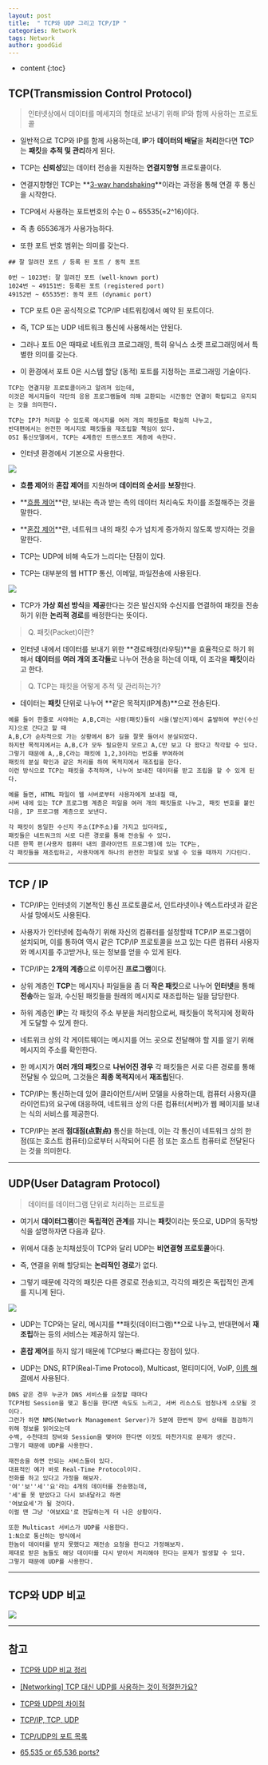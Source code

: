 ```yaml
---
layout: post
title:  " TCP와 UDP 그리고 TCP/IP "
categories: Network
tags: Network
author: goodGid
---
```

* content
{:toc}

## TCP(Transmission Control Protocol)

> 인터넷상에서 데이터를 메세지의 형태로 보내기 위해 IP와 함께 사용하는 프로토콜

* 일반적으로 TCP와 IP를 함께 사용하는데, **IP**가 **데이터의 배달**을 **처리**한다면 **TC**P는 **패킷**을 **추적 및 관리**하게 된다.

* TCP는 **신뢰성**있는 데이터 전송을 지원하는 **연결지향형** 프로토콜이다.

* 연결지향형인 TCP는 **[3-way handshaking]({{site.url}}/TCP-IP-3Way-4Way/#tcp-3-way-handshake)**이라는 과정을 통해 연결 후 통신을 시작한다.










* TCP에서 사용하는 포트번호의 수는 0 ~ 65535(=2^16)이다.

* 즉 총 65536개가 사용가능하다.

* 또한 포트 번호 범위는 의미를 갖는다.

```
## 잘 알려진 포트 / 등록 된 포트 / 동적 포트

0번 ~ 1023번: 잘 알려진 포트 (well-known port)
1024번 ~ 49151번: 등록된 포트 (registered port)
49152번 ~ 65535번: 동적 포트 (dynamic port)
```

* TCP 포트 0은 공식적으로 TCP/IP 네트워킹에서 예약 된 포트이다. 

* 즉, TCP 또는 UDP 네트워크 통신에 사용해서는 안된다. 

* 그러나 포트 0은 때때로 네트워크 프로그래밍, 특히 유닉스 소켓 프로그래밍에서 특별한 의미를 갖는다. 

* 이 환경에서 포트 0은 시스템 할당 (동적) 포트를 지정하는 프로그래밍 기술이다.





```
TCP는 연결지향 프로토콜이라고 알려져 있는데, 
이것은 메시지들이 각단의 응용 프로그램들에 의해 교환되는 시간동안 연결이 확립되고 유지되는 것을 의미한다. 

TCP는 IP가 처리할 수 있도록 메시지를 여러 개의 패킷들로 확실히 나누고, 
반대편에서는 완전한 메시지로 패킷들을 재조립할 책임이 있다.
OSI 통신모델에서, TCP는 4계층인 트랜스포트 계층에 속한다.
```

* 인터넷 환경에서 기본으로 사용한다.

![](/assets/img/network/tcp_udp_1.png)

* **흐름 제어**와 **혼잡 제어**를 지원하며 **데이터의 순서**를 **보장**한다.

* **[흐름 제어]({{site.url}}/Error-Flow-Control/#흐름-제어)**란, 보내는 측과 받는 측의 데이터 처리속도 차이를 조절해주는 것을 말한다.

* **[혼잡 제어]({{site.url}}/Error-Flow-Control/#혼잡-제어)**란, 네트워크 내의 패킷 수가 넘치게 증가하지 않도록 방지하는 것을 말한다.


* TCP는 UDP에 비해 속도가 느리다는 단점이 있다.

* TCP는 대부분의 웹 HTTP 통신, 이메일, 파일전송에 사용된다.



![](/assets/img/network/tcp_udp_2.png)

* TCP가 **가상 회선 방식**을 **제공**한다는 것은 발신지와 수신지를 연결하여 패킷을 전송하기 위한 **논리적 경로**를 배정한다는 뜻이다.

> Q. 패킷(Packet)이란?

* 인터넷 내에서 데이터를 보내기 위한 **경로배정(라우팅)**을 효율적으로 하기 위해서 **데이터**를 **여러 개의 조각들**로 나누어 전송을 하는데 이때, 이 조각을 **패킷**이라고 한다.


> Q. TCP는 패킷을 어떻게 추적 및 관리하는가?

* 데이터는 **패킷** 단위로 나누어 **같은 목적지(IP계층)**으로 전송된다.

```
예를 들어 한줄로 서야하는 A,B,C라는 사람(패킷)들이 서울(발신지)에서 출발하여 부산(수신지)으로 간다고 할 때
A,B,C가 순차적으로 가는 상황에서 B가 길을 잘못 들어서 분실되었다.
하지만 목적지에서는 A,B,C가 모두 필요한지 모르고 A,C만 보고 다 왔다고 착각할 수 있다. 
그렇기 때문에 A,,B,C라는 패킷에 1,2,3이라는 번호를 부여하여 
패킷의 분실 확인과 같은 처리를 하여 목적지에서 재조립을 한다. 
이런 방식으로 TCP는 패킷을 추적하며, 나누어 보내진 데이터를 받고 조립을 할 수 있게 된다.
```


```
예를 들면, HTML 파일이 웹 서버로부터 사용자에게 보내질 때, 
서버 내에 있는 TCP 프로그램 계층은 파일을 여러 개의 패킷들로 나누고, 패킷 번호를 붙인 다음, IP 프로그램 계층으로 보낸다. 

각 패킷이 동일한 수신지 주소(IP주소)를 가지고 있더라도, 
패킷들은 네트워크의 서로 다른 경로를 통해 전송될 수 있다. 
다른 한쪽 편(사용자 컴퓨터 내의 클라이언트 프로그램)에 있는 TCP는, 
각 패킷들을 재조립하고, 사용자에게 하나의 완전한 파일로 보낼 수 있을 때까지 기다린다.
```



---


## TCP / IP

* TCP/IP는 인터넷의 기본적인 통신 프로토콜로서, 인트라넷이나 엑스트라넷과 같은 사설 망에서도 사용된다. 

* 사용자가 인터넷에 접속하기 위해 자신의 컴퓨터를 설정할때 TCP/IP 프로그램이 설치되며, 이를 통하여 역시 같은 TCP/IP 프로토콜을 쓰고 있는 다른 컴퓨터 사용자와 메시지를 주고받거나, 또는 정보를 얻을 수 있게 된다.

* TCP/IP는 **2개의 계층**으로 이루어진 **프로그램**이다. 

* 상위 계층인 **TCP**는 메시지나 파일들을 좀 더 **작은 패킷**으로 나누어 **인터넷**을 통해 **전송**하는 일과, 수신된 패킷들을 원래의 메시지로 재조립하는 일을 담당한다. 

* 하위 계층인 **IP**는 각 패킷의 주소 부분을 처리함으로써, 패킷들이 목적지에 정확하게 도달할 수 있게 한다. 

* 네트워크 상의 각 게이트웨이는 메시지를 어느 곳으로 전달해야 할 지를 알기 위해 메시지의 주소를 확인한다. 

* 한 메시지가 **여러 개의 패킷**으로 **나뉘어진 경우** 각 패킷들은 서로 다른 경로를 통해 전달될 수 있으며, 그것들은 **최종 목적지**에서 **재조립**된다.

* TCP/IP는 통신하는데 있어 클라이언트/서버 모델을 사용하는데, 컴퓨터 사용자(클라이언트)의 요구에 대응하여, 네트워크 상의 다른 컴퓨터(서버)가 웹 페이지를 보내는 식의 서비스를 제공한다. 

* TCP/IP는 본래 **점대점(点對点)** 통신을 하는데, 이는 각 통신이 네트워크 상의 한 점(또는 호스트 컴퓨터)으로부터 시작되어 다른 점 또는 호스트 컴퓨터로 전달된다는 것을 의미한다.


---


## UDP(User Datagram Protocol)

> 데이터를 데이터그램 단위로 처리하는 프로토콜

* 여기서 **데이터그램**이란 **독립적인 관계**를 지니는 **패킷**이라는 뜻으로, UDP의 동작방식을 설명하자면 다음과 같다.

* 위에서 대충 눈치채셨듯이 TCP와 달리 UDP는 **비연결형 프로토콜**아다. 

* 즉, 연결을 위해 할당되는 **논리적인 경로**가 없다.

* 그렇기 때문에 각각의 패킷은 다른 경로로 전송되고, 각각의 패킷은 독립적인 관계를 지니게 된다.

![](/assets/img/network/tcp_udp_3.png)

* UDP는 TCP와는 달리, 메시지를 **패킷(데이터그램)**으로 나누고, 반대편에서 **재조립**하는 등의 서비스는 제공하지 않는다.

* **혼잡 제어**를 하지 않기 때문에 TCP보다 빠르다는 장점이 있다.

* UDP는 DNS, RTP(Real-Time Protocol), Multicast, 멀티미디어, VoIP, [이름 해결]({{site.url}}/Server-DNS/#dns-서버는-2종류)에서 사용된다.


```
DNS 같은 경우 누군가 DNS 서비스를 요청할 때마다 
TCP처럼 Session을 맺고 통신을 한다면 속도도 느리고, 서버 리소스도 엄청나게 소모될 것이다. 
그런가 하면 NMS(Network Management Server)가 5분에 한번씩 장비 상태를 점검하기 위해 정보를 읽어오는데 
수백, 수천대의 장비와 Session을 맺어야 한다면 이것도 마찬가지로 문제가 생긴다.
그렇기 때문에 UDP를 사용한다.
```

```
재전송을 하면 안되는 서비스들이 있다. 
대표적인 예가 바로 Real-Time Protocol이다. 
전화를 하고 있다고 가정을 해보자.
'여''보''세''요'라는 4개의 데이터를 전송했는데, 
'세'를 못 받았다고 다시 보내달라고 하면 
'여보요세'가 될 것이다. 
이럴 땐 그냥 '여보X요'로 전달하는게 더 나은 상황이다.

또한 Multicast 서비스가 UDP를 사용한다. 
1:N으로 통신하는 방식에서 
한놈이 데이터를 받지 못했다고 재전송 요청을 한다고 가정해보자. 
제대로 받은 놈들도 해당 데이터를 다시 받아서 처리해야 한다는 문제가 발생할 수 있다.
그렇기 때문에 UDP를 사용한다.
```

---

## TCP와 UDP 비교

![](/assets/img/network/tcp_udp_4.png)



---


## 참고

* [TCP와 UDP 비교 정리](http://swalloow.tistory.com/77)

* [[Networking] TCP 대신 UDP를 사용하는 것이 적절한가요?](https://code.i-harness.com/ko-kr/q/10c798)

* [TCP와 UDP의 차이점](http://jjalidev.blogspot.com/2013/10/tcp-udp.html)

* [TCP/IP, TCP, UDP](http://egloos.zum.com/Esunny/v/4050771)

* [TCP/UDP의 포트 목록](https://ko.wikipedia.org/wiki/TCP/UDP%EC%9D%98_%ED%8F%AC%ED%8A%B8_%EB%AA%A9%EB%A1%9D)

* [65,535 or 65,536 ports?](http://www.antionline.com/showthread.php?266244-65-535-or-65-536-ports)
